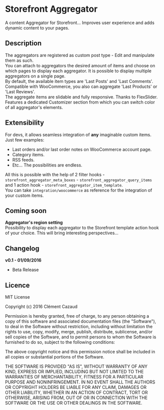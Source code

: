# Storefront Aggregator

A content Aggregator for Storefront... Improves user experience and adds dynamic content to your pages.

## Description

The aggregators are registered as custom post type - Edit and manipulate them as such.<br />
You can attach to aggregators the desired amount of items and choose on which pages to display each aggregator. It is possible to display multiple aggregators on a single page.<br />
By default, the available item types are 'Last Posts' and 'Last Comments'. Compatible with WooCommerce, you also can aggregate 'Last Products' or 'Last Reviews'.<br />
The aggregate items are slidable and fully responsive. Thanks to FlexSlider.<br />
Features a dedicated Customizer section from which you can switch color of all aggregator's elements.

## Extensibility

For devs, it allows seamless integration of **any** imaginable custom items. Just few examples:
- Last orders and/or last order notes on WooCommerce account page.
- Category items.
- RSS feeds.
- Etc... The possibilities are endless.

All this is possible with the help of 2 filter hooks - `storefront_aggregator_meta_boxes` -  `storefront_aggregator_query_items` and 1 action hook - `storefront_aggregator_item_template`.<br />
You can take `integration/woocommerce` as reference for the integration of your custom items.

## Coming soon

**Aggregator's region setting**<br />
Possibility to display each aggregator to the Storefront template action hook of your choice. This will bring interesting perspectives...

## Changelog

**v0.1 - 01/09/2016**
- Beta Release

## Licence

MIT License

Copyright (c) 2016 Clément Cazaud

Permission is hereby granted, free of charge, to any person obtaining a copy of this software and associated documentation files (the "Software"), to deal in the Software without restriction, including without limitation the rights to use, copy, modify, merge, publish, distribute, sublicense, and/or sell copies of the Software, and to permit persons to whom the Software is furnished to do so, subject to the following conditions:

The above copyright notice and this permission notice shall be included in all copies or substantial portions of the Software.

THE SOFTWARE IS PROVIDED "AS IS", WITHOUT WARRANTY OF ANY KIND, EXPRESS OR IMPLIED, INCLUDING BUT NOT LIMITED TO THE WARRANTIES OF MERCHANTABILITY, FITNESS FOR A PARTICULAR PURPOSE AND NONINFRINGEMENT. IN NO EVENT SHALL THE AUTHORS OR COPYRIGHT HOLDERS BE LIABLE FOR ANY CLAIM, DAMAGES OR OTHER LIABILITY, WHETHER IN AN ACTION OF CONTRACT, TORT OR OTHERWISE, ARISING FROM, OUT OF OR IN CONNECTION WITH THE SOFTWARE OR THE USE OR OTHER DEALINGS IN THE SOFTWARE.
